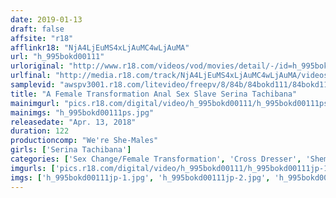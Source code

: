 ```yaml
---
date: 2019-01-13
draft: false
affsite: "r18"
afflinkr18: "NjA4LjEuMS4xLjAuMC4wLjAuMA"
url: "h_995bokd00111"
urloriginal: "http://www.r18.com/videos/vod/movies/detail/-/id=h_995bokd00111"
urlfinal: "http://media.r18.com/track/NjA4LjEuMS4xLjAuMC4wLjAuMA/videos/vod/movies/detail/-/id=h_995bokd00111"
samplevid: "awspv3001.r18.com/litevideo/freepv/8/84b/84bokd111/84bokd111_dmb_w.mp4"
title: "A Female Transformation Anal Sex Slave Serina Tachibana"
mainimgurl: "pics.r18.com/digital/video/h_995bokd00111/h_995bokd00111ps.jpg"
mainimgs: "h_995bokd00111ps.jpg"
releasedate: "Apr. 13, 2018"
duration: 122
productioncomp: "We're She-Males"
girls: ['Serina Tachibana']
categories: ['Sex Change/Female Transformation', 'Cross Dresser', 'Shemale', 'Featured Actress', 'Training', 'Creampie', 'Anal Sex', 'Hi-Def']
imgurls: ['pics.r18.com/digital/video/h_995bokd00111/h_995bokd00111jp-1.jpg', 'pics.r18.com/digital/video/h_995bokd00111/h_995bokd00111jp-2.jpg', 'pics.r18.com/digital/video/h_995bokd00111/h_995bokd00111jp-3.jpg', 'pics.r18.com/digital/video/h_995bokd00111/h_995bokd00111jp-4.jpg', 'pics.r18.com/digital/video/h_995bokd00111/h_995bokd00111jp-5.jpg', 'pics.r18.com/digital/video/h_995bokd00111/h_995bokd00111jp-6.jpg', 'pics.r18.com/digital/video/h_995bokd00111/h_995bokd00111jp-7.jpg', 'pics.r18.com/digital/video/h_995bokd00111/h_995bokd00111jp-8.jpg', 'pics.r18.com/digital/video/h_995bokd00111/h_995bokd00111jp-9.jpg', 'pics.r18.com/digital/video/h_995bokd00111/h_995bokd00111jp-10.jpg', 'pics.r18.com/digital/video/h_995bokd00111/h_995bokd00111jp-11.jpg', 'pics.r18.com/digital/video/h_995bokd00111/h_995bokd00111jp-12.jpg', 'pics.r18.com/digital/video/h_995bokd00111/h_995bokd00111jp-13.jpg', 'pics.r18.com/digital/video/h_995bokd00111/h_995bokd00111jp-14.jpg', 'pics.r18.com/digital/video/h_995bokd00111/h_995bokd00111jp-15.jpg', 'pics.r18.com/digital/video/h_995bokd00111/h_995bokd00111jp-16.jpg', 'pics.r18.com/digital/video/h_995bokd00111/h_995bokd00111jp-17.jpg', 'pics.r18.com/digital/video/h_995bokd00111/h_995bokd00111jp-18.jpg', 'pics.r18.com/digital/video/h_995bokd00111/h_995bokd00111jp-19.jpg', 'pics.r18.com/digital/video/h_995bokd00111/h_995bokd00111jp-20.jpg']
imgs: ['h_995bokd00111jp-1.jpg', 'h_995bokd00111jp-2.jpg', 'h_995bokd00111jp-3.jpg', 'h_995bokd00111jp-4.jpg', 'h_995bokd00111jp-5.jpg', 'h_995bokd00111jp-6.jpg', 'h_995bokd00111jp-7.jpg', 'h_995bokd00111jp-8.jpg', 'h_995bokd00111jp-9.jpg', 'h_995bokd00111jp-10.jpg', 'h_995bokd00111jp-11.jpg', 'h_995bokd00111jp-12.jpg', 'h_995bokd00111jp-13.jpg', 'h_995bokd00111jp-14.jpg', 'h_995bokd00111jp-15.jpg', 'h_995bokd00111jp-16.jpg', 'h_995bokd00111jp-17.jpg', 'h_995bokd00111jp-18.jpg', 'h_995bokd00111jp-19.jpg', 'h_995bokd00111jp-20.jpg']
---
```


